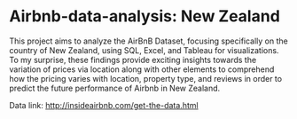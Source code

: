 # Airbnb-data-analysis: New Zealand

This project aims to analyze the AirBnB Dataset, focusing specifically on the country of New Zealand, using SQL, Excel, and Tableau for visualizations. To my surprise, these findings provide exciting insights towards the variation of prices via location along with other elements to comprehend how the pricing varies with location, property type, and reviews in order to predict the future performance of Airbnb in New Zealand.

Data link: http://insideairbnb.com/get-the-data.html

